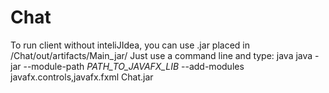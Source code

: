 # Chat
To run client without inteliJIdea, you can use .jar placed in /Chat/out/artifacts/Main_jar/ 
Just use a command line and type: 
java java -jar --module-path *PATH_TO_JAVAFX_LIB* --add-modules javafx.controls,javafx.fxml Chat.jar
